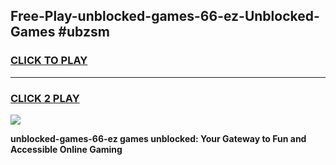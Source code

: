 
## Free-Play-unblocked-games-66-ez-Unblocked-Games #ubzsm
<h3>
<a href="https://news.freeplayer.one?title=unblocked-games-66-ez&ref=8M">CLICK TO PLAY</a></h3>
<hr>

<h3>
<a href="https://news.freeplayer.one?title=unblocked-games-66-ez&ref=8M">CLICK 2 PLAY</a>
  
</h3>

<a href="https://news.freeplayer.one?title=unblocked-games-66-ez&ref=8M"><img src="https://clearcache.store/games.png"></a>


**unblocked-games-66-ez games unblocked: Your Gateway to Fun and Accessible Online Gaming**
